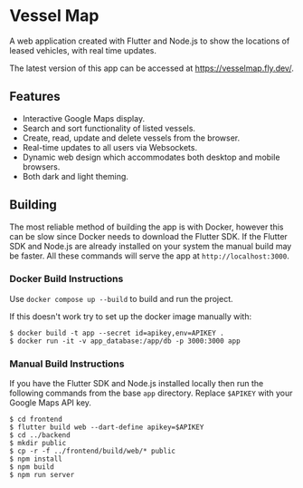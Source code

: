 # Vessel Map

A web application created with Flutter and Node.js to show the locations of leased vehicles, with real time updates.

The latest version of this app can be accessed at https://vesselmap.fly.dev/.

## Features
- Interactive Google Maps display.
- Search and sort functionality of listed vessels.
- Create, read, update and delete vessels from the browser.
- Real-time updates to all users via Websockets.
- Dynamic web design which accommodates both desktop and mobile browsers.
- Both dark and light theming.

## Building

The most reliable method of building the app is with Docker, however this can be slow since Docker needs to download the Flutter SDK. If the Flutter SDK and Node.js are already installed on your system the manual build may be faster. All these commands will serve the app at `http://localhost:3000`.

### Docker Build Instructions

Use `docker compose up --build` to build and run the project.

If this doesn't work try to set up the docker image manually with:

```
$ docker build -t app --secret id=apikey,env=APIKEY . 
$ docker run -it -v app_database:/app/db -p 3000:3000 app
```

### Manual Build Instructions

If you have the Flutter SDK and Node.js installed locally then run the following commands from the base `app` directory. Replace `$APIKEY` with your Google Maps API key.

```
$ cd frontend
$ flutter build web --dart-define apikey=$APIKEY
$ cd ../backend
$ mkdir public
$ cp -r -f ../frontend/build/web/* public
$ npm install
$ npm build
$ npm run server
```